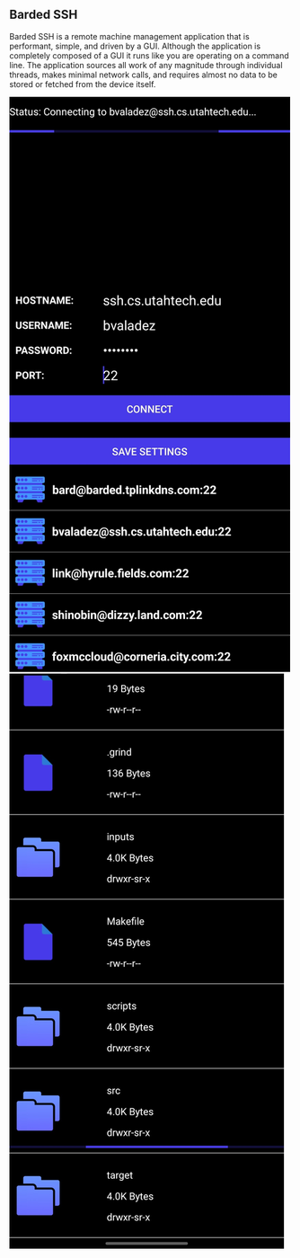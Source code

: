 ## Barded SSH
Barded SSH is a remote machine management application that is performant, simple,
and driven by a GUI. Although the application is completely composed of a GUI it runs like you
are operating on a command line. The application sources all work of any magnitude through
individual threads, makes minimal network calls, and requires almost no data to be stored or
fetched from the device itself.

![alt text](https://github.com/Bvaladez/BardedSSH/blob/main/images/HomePageLoadApp.jpg?raw=true)
![alt text](https://github.com/Bvaladez/BardedSSH/blob/main/images/BeforeCDCommand.jpg?raw=true)
